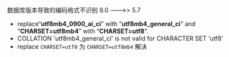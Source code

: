 数据库版本导致的编码格式不识别
8.0 --->> 5.7
- replace“**utf8mb4_0900_ai_ci**” with “**utf8mb4_general_ci**” and “**CHARSET=utf8mb4**” with “**CHARSET=utf8**“.
- COLLATION 'utf8mb4_general_ci' is not valid for CHARACTER SET 'utf8'
- replace `CHARSET=utf8`  为 `CHARSET=utf8mb4`
解决
